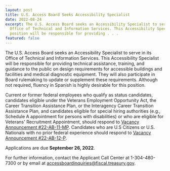 ```yaml
---
layout: post
title: U.S. Access Board Seeks Accessibility Specialist
date: 2022-08-24
excerpt: The U.S. Access Board seeks an Accessibility Specialist to serve in its
  Office of Technical and Information Services. This Accessibility Specialist
  position will be responsible for providing . . .
featured: false
---
```

The U.S. Access Board seeks an Accessibility Specialist to serve in its Office of Technical and Information Services. This Accessibility Specialist will be responsible for providing technical assistance, training, and guidance to the public on design requirements for accessible buildings and facilities and medical diagnostic equipment. They will also participate in Board rulemaking to update or supplement these requirements. Although not required, fluency in Spanish is highly desirable for this position.

Current or former federal employees who qualify as status candidates, candidates eligible under the Veterans Employment Opportunity Act, the Career Transition Assistance Plan, or the Interagency Career Transition Assistance Plan, and candidates eligible for special hiring authorities (e.g., Schedule A appointment for persons with disabilities) or who are eligible for Veterans' Recruitment Appointment, should respond to [Vacancy Announcement #22-AB-11-MP](https://www.usajobs.gov/job/674860000). Candidates who are U.S Citizens or U.S. Nationals with no prior federal experience should respond to [Vacancy Announcement #22-AB-12-P](https://www.usajobs.gov/job/674859900).

Applications are due **September 26, 2022**.

For further information, contact the Applicant Call Center at 1-304-480-7300 or by email at[](mailto:accessboardinquiries@fiscal.treasury.gov.) [accessboardinquiries@fiscal.treasury.gov](mailto:accessboardinquiries@fiscal.treasury.gov).
